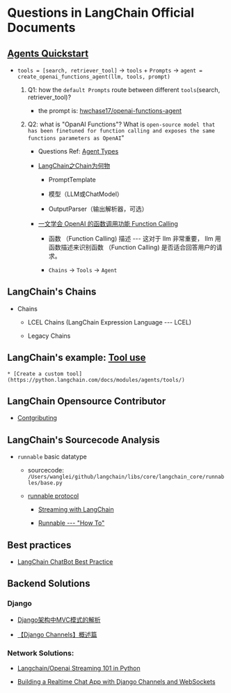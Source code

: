 # Questions in LangChain Official Documents

## [Agents Quickstart](https://python.langchain.com/docs/modules/agents/quick_start)

* `tools = [search, retriever_tool]` -> `tools` + `Prompts`  -> `agent = create_openai_functions_agent(llm, tools, prompt)`

    1. Q1: how the `default Prompts` route between different `tools`(search, retriever_tool)? 

        * the prompt is: [hwchase17/openai-functions-agent](https://smith.langchain.com/hub/hwchase17/openai-functions-agent?organizationId=4590a671-97e8-51fe-b2cd-08c5f96b45b6)

    2. Q2: what is "OpanAI Functions"? What is `open-source model that has been finetuned for function calling and exposes the same functions parameters as OpenAI`"
        
        * Questions Ref: [Agent Types](https://python.langchain.com/docs/modules/agents/agent_types) 

        * [LangChain之Chain为何物](https://zhuanlan.zhihu.com/p/634313377)

            - PromptTemplate

            - 模型（LLM或ChatModel）

            - OutputParser（输出解析器，可选）

        * [一文学会 OpenAI 的函数调用功能 Function Calling](https://zhuanlan.zhihu.com/p/641239259)
            
            - 函数 （Function Calling) 描述 --- 这对于 llm 非常重要， llm 用函数描述来识别函数 （Function Calling) 是否适合回答用户的请求。
            
            - `Chains` -> `Tools` -> `Agent`

## LangChain's Chains

* Chains

    - LCEL Chains (LangChain Expression Language --- LCEL)

    - Legacy Chains

## LangChain's example:  [Tool use](https://python.langchain.com/docs/use_cases/tool_use/)

    * [Create a custom tool](https://python.langchain.com/docs/modules/agents/tools/)    

## LangChain Opensource Contributor

* [Contgributing](https://python.langchain.com/docs/contributing/)

## LangChain's Sourcecode Analysis

* `runnable` basic datatype

    - sourcecode: `/Users/wanglei/github/langchain/libs/core/langchain_core/runnables/base.py`

    - [runnable protocol](https://python.langchain.com/docs/expression_language/interface)

        * [Streaming with LangChain](https://python.langchain.com/docs/expression_language/streaming)

        * [Runnable --- "How To"](https://python.langchain.com/docs/expression_language/how_to/)

## Best practices

* [LangChain ChatBot Best Practice](https://python.langchain.com/docs/use_cases/chatbots/)

## Backend Solutions

### Django

* [Django架构中MVC模式的解析](https://blog.csdn.net/yolo2016/article/details/113850717)

* [【Django Channels】概述篇](https://blog.csdn.net/weixin_46114766/article/details/128633503?spm=1001.2014.3001.5501)

### Network Solutions:

* [Langchain/Openai Streaming 101 in Python](https://medium.com/llm-projects/langchain-openai-streaming-101-in-python-edd60e84c9ca)

* [Building a Realtime Chat App with Django Channels and WebSockets](https://www.honeybadger.io/blog/django-channels-websockets-chat/)

